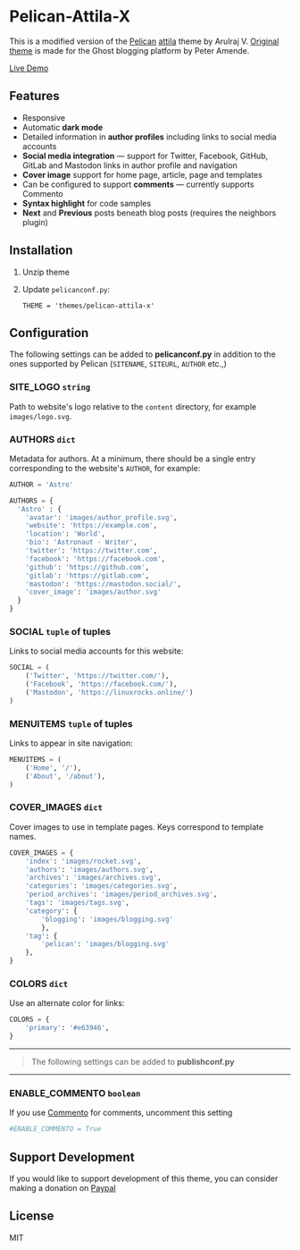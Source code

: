 # Pelican-Attila-X
This is a modified version of the [Pelican](https://github.com/getpelican/pelican) [attila](https://github.com/arulrajnet/attila) theme by Arulraj V. [Original theme](https://github.com/zutrinken/attila) is made for the Ghost blogging platform by Peter Amende.

[Live Demo](https://vimaltech.com)

## Features
- Responsive
- Automatic **dark mode**
- Detailed information in **author profiles** including links to social media accounts
- **Social media integration** — support for Twitter, Facebook, GitHub, GitLab and Mastodon links in author profile and navigation
- **Cover image** support for home page, article, page and templates
- Can be configured to support **comments** — currently supports Commento
- **Syntax highlight** for code samples
- **Next** and **Previous** posts beneath blog posts (requires the neighbors plugin)

## Installation
1. Unzip theme
2. Update `pelicanconf.py`:
   
       THEME = 'themes/pelican-attila-x'
       
## Configuration
The following settings can be added to **pelicanconf.py** in addition to the ones supported by Pelican (`SITENAME`, `SITEURL`, `AUTHOR` etc.,)

### SITE_LOGO `string`

Path to website's logo relative to the `content` directory, for example `images/logo.svg`.

### AUTHORS `dict`

Metadata for authors. At a minimum, there should be a single entry corresponding to the website's `AUTHOR`, for example:

```python
AUTHOR = 'Astro'

AUTHORS = {
  'Astro' : {
    'avatar': 'images/author_profile.svg',
    'website': 'https://example.com',
    'location': 'World',
    'bio': 'Astronaut · Writer',
    'twitter': 'https://twitter.com',
    'facebook': 'https://facebook.com',
    'github': 'https://github.com',
    'gitlab': 'https://gitlab.com',
    'mastodon': 'https://mastodon.social/',
    'cover_image': 'images/author.svg'
  }
}
```

### SOCIAL `tuple` of tuples

Links to social media accounts for this website:

```python
SOCIAL = (
    ('Twitter', 'https://twitter.com/'),
    ('Facebook', 'https://facebook.com/'),
    ('Mastodon', 'https://linuxrocks.online/')
)
```

### MENUITEMS `tuple` of tuples

Links to appear in site navigation:

```python
MENUITEMS = (
    ('Home', '/'),
    ('About', '/about'),
)
```

### COVER_IMAGES `dict`

Cover images to use in template pages. Keys correspond to template names.

```python
COVER_IMAGES = {
    'index': 'images/rocket.svg',
    'authors': 'images/authors.svg',
    'archives': 'images/archives.svg',
    'categories': 'images/categories.svg',
    'period_archives': 'images/period_archives.svg',
    'tags': 'images/tags.svg',
    'category': {
        'blogging': 'images/blogging.svg'
        },
    'tag': {
        'pelican': 'images/blogging.svg'
    },
}
```

### COLORS `dict`
Use an alternate color for links:

```python
COLORS = {
    'primary': '#e63946',
}
```

---

> The following settings can be added to **publishconf.py**

---
### ENABLE_COMMENTO `boolean`
If you use [Commento](https://commento.io/) for comments, uncomment this setting

```python
#ENABLE_COMMENTO = True
```

## Support Development
If you would like to support development of this theme, you can consider making a donation on
[Paypal](https://www.paypal.com/cgi-bin/webscr?cmd=_s-xclick&hosted_button_id=NS4HREAWJGFDC&source=url)

## License
MIT

